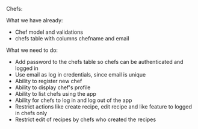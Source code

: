 Chefs:

What we have already:
- Chef model and validations
- chefs table with columns chefname and email

What we need to do:
- Add password to the chefs table so chefs can be authenticated and logged in
- Use email as log in credentials, since email is unique
- Ability to register new chef
- Ability to display chef's profile
- Ability to list chefs using the app
- Ability for chefs to log in and log out of the app
- Restrict actions like create recipe, edit recipe and like feature to logged in chefs only
- Restrict edit of recipes by chefs who created the recipes